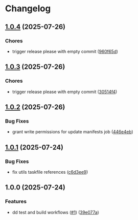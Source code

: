 # Changelog

## [1.0.4](https://github.com/sidpalas/capstone/compare/services/react/client-react@1.0.3...services/react/client-react@1.0.4) (2025-07-26)


### Chores

* trigger release please with empty commit ([960f65d](https://github.com/sidpalas/capstone/commit/960f65ddbed222e7bcb88fbbb07c7cd017fad739))

## [1.0.3](https://github.com/sidpalas/capstone/compare/services/react/client-react@1.0.2...services/react/client-react@1.0.3) (2025-07-26)


### Chores

* trigger release please with empty commit ([30514f4](https://github.com/sidpalas/capstone/commit/30514f4ef14280c9973c48821db61fbaaa5d8548))

## [1.0.2](https://github.com/sidpalas/capstone/compare/services/react/client-react@1.0.1...services/react/client-react@1.0.2) (2025-07-26)


### Bug Fixes

* grant write permissions for update manifests job ([446e4eb](https://github.com/sidpalas/capstone/commit/446e4ebd36931bf1fdf668daee3a74475e3fdeeb))

## [1.0.1](https://github.com/sidpalas/capstone/compare/services/react/client-react@1.0.0...services/react/client-react@1.0.1) (2025-07-24)


### Bug Fixes

* fix utils taskfile references ([c6d3ee9](https://github.com/sidpalas/capstone/commit/c6d3ee9f7ac7fb5d3999205b58788bd9fb1aea3b))

## 1.0.0 (2025-07-24)


### Features

* dd test and build workflows ([#1](https://github.com/sidpalas/capstone/issues/1)) ([39e077a](https://github.com/sidpalas/capstone/commit/39e077aa58b0818070453d0efe89f551bb143a67))
